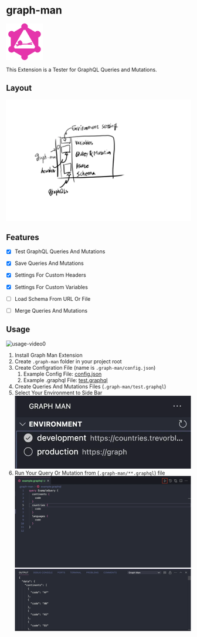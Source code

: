 # graph-man
<img src="icon.webp" width="100px" />     

This Extension is a Tester for GraphQL Queries and Mutations.

## Layout
![Layout](.docs/images/layout.png)

## Features

- [x] Test GraphQL Queries And Mutations
- [x] Save Queries And Mutations
- [x] Settings For Custom Headers
- [x] Settings For Custom Variables
- [ ] Load Schema From URL Or File
- [ ] Merge Queries And Mutations


## Usage

![usage-video0](.docs/videos/usage-video0.gif)

1. Install Graph Man Extension
2. Create `.graph-man` folder in your project root
3. Create Configration File (name is `.graph-man/config.json`)
   1. Example Config File: [config.json](.graph-man/config.json)
   2. Example .graphql File: [test.graphql](.graph-man/example.graphql)
4. Create Queries And Mutations Files (`.graph-man/test.graphql`)
5. Select Your Environment to Side Bar
![usage0](.docs/images/usage0.png)
1. Run Your Query Or Mutation from (`.graph-man/**.graphql`) file
![usage1](.docs/images/usage1.png)
![usage2](.docs/images/usage2.png)
